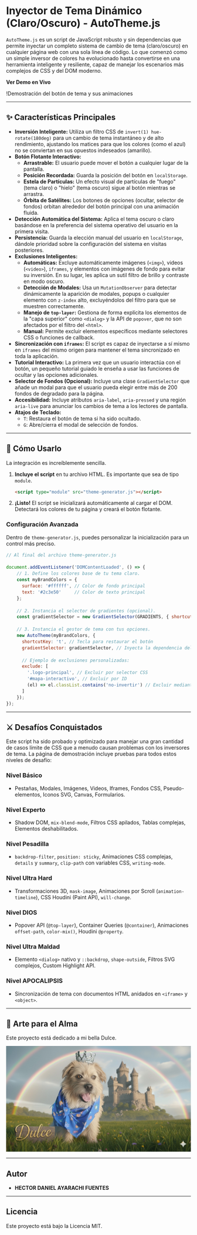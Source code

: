 # Inyector de Tema Dinámico (Claro/Oscuro) - AutoTheme.js

`AutoTheme.js` es un script de JavaScript robusto y sin dependencias que permite inyectar un completo sistema de cambio de tema (claro/oscuro) en cualquier página web con una sola línea de código. Lo que comenzó como un simple inversor de colores ha evolucionado hasta convertirse en una herramienta inteligente y resiliente, capaz de manejar los escenarios más complejos de CSS y del DOM moderno.

**Ver Demo en Vivo**

!Demostración del botón de tema y sus animaciones

---

## ✨ Características Principales

*   **Inversión Inteligente:** Utiliza un filtro CSS de `invert(1) hue-rotate(180deg)` para un cambio de tema instantáneo y de alto rendimiento, ajustando los matices para que los colores (como el azul) no se conviertan en sus opuestos indeseados (amarillo).
*   **Botón Flotante Interactivo:**
    *   **Arrastrable:** El usuario puede mover el botón a cualquier lugar de la pantalla.
    *   **Posición Recordada:** Guarda la posición del botón en `localStorage`.
    *   **Estela de Partículas:** Un efecto visual de partículas de "fuego" (tema claro) o "hielo" (tema oscuro) sigue al botón mientras se arrastra.
    *   **Órbita de Satélites:** Los botones de opciones (ocultar, selector de fondos) orbitan alrededor del botón principal con una animación fluida.
*   **Detección Automática del Sistema:** Aplica el tema oscuro o claro basándose en la preferencia del sistema operativo del usuario en la primera visita.
*   **Persistencia:** Guarda la elección manual del usuario en `localStorage`, dándole prioridad sobre la configuración del sistema en visitas posteriores.
*   **Exclusiones Inteligentes:**
    *   **Automáticas:** Excluye automáticamente imágenes (`<img>`), videos (`<video>`), `iframes`, y elementos con imágenes de fondo para evitar su inversión. En su lugar, les aplica un sutil filtro de brillo y contraste en modo oscuro.
    *   **Detección de Modales:** Usa un `MutationObserver` para detectar dinámicamente la aparición de modales, popups o cualquier elemento con `z-index` alto, excluyéndolos del filtro para que se muestren correctamente.
    *   **Manejo de `top-layer`:** Gestiona de forma explícita los elementos de la "capa superior" como `<dialog>` y la API de `popover`, que no son afectados por el filtro del `<html>`.
    *   **Manual:** Permite excluir elementos específicos mediante selectores CSS o funciones de callback.
*   **Sincronización con `iframes`:** El script es capaz de inyectarse a sí mismo en `iframes` del mismo origen para mantener el tema sincronizado en toda la aplicación.
*   **Tutorial Interactivo:** La primera vez que un usuario interactúa con el botón, un pequeño tutorial guiado le enseña a usar las funciones de ocultar y las opciones adicionales.
*   **Selector de Fondos (Opcional):** Incluye una clase `GradientSelector` que añade un modal para que el usuario pueda elegir entre más de 200 fondos de degradado para la página.
*   **Accesibilidad:** Incluye atributos `aria-label`, `aria-pressed` y una región `aria-live` para anunciar los cambios de tema a los lectores de pantalla.
*   **Atajos de Teclado:**
    *   `T`: Restaura el botón de tema si ha sido ocultado.
    *   `G`: Abre/cierra el modal de selección de fondos.

---

## 🚀 Cómo Usarlo

La integración es increíblemente sencilla.

1.  **Incluye el script** en tu archivo HTML. Es importante que sea de tipo `module`.

    ```html
    <script type="module" src="theme-generator.js"></script>
    ```

2.  **¡Listo!** El script se inicializará automáticamente al cargar el DOM. Detectará los colores de tu página y creará el botón flotante.

### Configuración Avanzada

Dentro de `theme-generator.js`, puedes personalizar la inicialización para un control más preciso.

```javascript
// Al final del archivo theme-generator.js

document.addEventListener('DOMContentLoaded', () => {
    // 1. Define los colores base de tu tema claro.
    const myBrandColors = {
      surface: '#ffffff', // Color de fondo principal
      text: '#2c3e50'     // Color de texto principal
    };

    // 2. Instancia el selector de gradientes (opcional).
    const gradientSelector = new GradientSelector(GRADIENTS, { shortcutKey: 'g' });

    // 3. Instancia el gestor de tema con tus opciones.
    new AutoTheme(myBrandColors, {
      shortcutKey: 't', // Tecla para restaurar el botón
      gradientSelector: gradientSelector, // Inyecta la dependencia del selector de fondos
      
      // Ejemplo de exclusiones personalizadas:
      exclude: [ 
        '.logo-principal', // Excluir por selector CSS
        '#mapa-interactivo', // Excluir por ID
        (el) => el.classList.contains('no-invertir') // Excluir mediante una función
      ]
    });
});
```

---

## ⚔️ Desafíos Conquistados

Este script ha sido probado y optimizado para manejar una gran cantidad de casos límite de CSS que a menudo causan problemas con los inversores de tema. La página de demostración incluye pruebas para todos estos niveles de desafío:

### Nivel Básico
*   Pestañas, Modales, Imágenes, Videos, Iframes, Fondos CSS, Pseudo-elementos, Iconos SVG, Canvas, Formularios.

### Nivel Experto
*   Shadow DOM, `mix-blend-mode`, Filtros CSS apilados, Tablas complejas, Elementos deshabilitados.

### Nivel Pesadilla
*   `backdrop-filter`, `position: sticky`, Animaciones CSS complejas, `details` y `summary`, `clip-path` con variables CSS, `writing-mode`.

### Nivel Ultra Hard
*   Transformaciones 3D, `mask-image`, Animaciones por Scroll (`animation-timeline`), CSS Houdini (Paint API), `will-change`.

### Nivel DIOS
*   Popover API (`@top-layer`), Container Queries (`@container`), Animaciones `offset-path`, `color-mix()`, Houdini `@property`.

### Nivel Ultra Maldad
*   Elemento `<dialog>` nativo y `::backdrop`, `shape-outside`, Filtros SVG complejos, Custom Highlight API.

### Nivel APOCALIPSIS
*   Sincronización de tema con documentos HTML anidados en `<iframe>` y `<object>`.

---

## 🎨 Arte para el Alma

Este proyecto está dedicado a mi bella Dulce.

![Mi bella Dulce](https://github.com/HectorDanielAyarachiFuentes/inyectortamaclarooscuro/blob/main/Img-dm/Dulcehermosa.jpg?raw=true)




---

## Autor

*   **HECTOR DANIEL AYARACHI FUENTES**

---

## Licencia

Este proyecto está bajo la Licencia MIT.